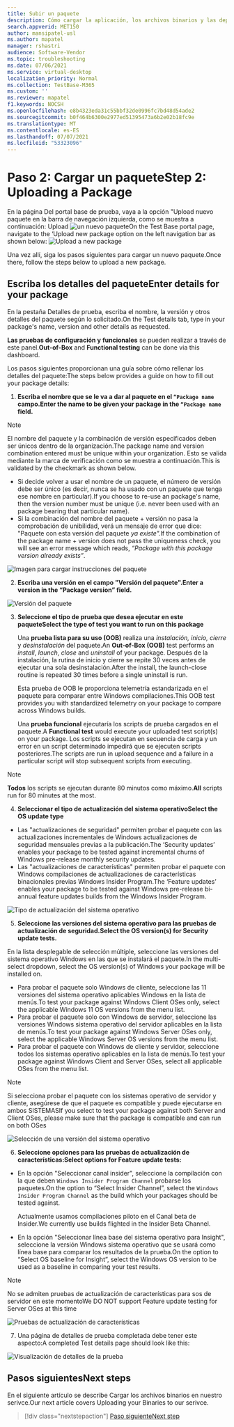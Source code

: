```yaml
---
title: Subir un paquete
description: Cómo cargar la aplicación, los archivos binarios y las dependencias en Test Base
search.appverid: MET150
author: mansipatel-usl
ms.author: mapatel
manager: rshastri
audience: Software-Vendor
ms.topic: troubleshooting
ms.date: 07/06/2021
ms.service: virtual-desktop
localization_priority: Normal
ms.collection: TestBase-M365
ms.custom: ''
ms.reviewer: mapatel
f1.keywords: NOCSH
ms.openlocfilehash: e8b4323eda31c55bbf32de0996fc7bd48d54ade2
ms.sourcegitcommit: b0f464b6300e2977ed51395473a6b2e02b18fc9e
ms.translationtype: MT
ms.contentlocale: es-ES
ms.lasthandoff: 07/07/2021
ms.locfileid: "53323096"
---
```

# <a name="step-2-uploading-a-package"></a><span data-ttu-id="89219-103">Paso 2: Cargar un paquete</span><span class="sxs-lookup"><span data-stu-id="89219-103">Step 2: Uploading a Package</span></span>

<span data-ttu-id="89219-104">En la página Del portal base de prueba, vaya a la opción "Upload nuevo paquete en la barra de navegación izquierda, como se muestra a continuación: Upload ![ un nuevo paquete](Media/Upload-New-Package.png)</span><span class="sxs-lookup"><span data-stu-id="89219-104">On the Test Base portal page, navigate to the ‘Upload new package option on the left navigation bar as shown below: ![Upload a new package](Media/Upload-New-Package.png)</span></span>

<span data-ttu-id="89219-105">Una vez allí, siga los pasos siguientes para cargar un nuevo paquete.</span><span class="sxs-lookup"><span data-stu-id="89219-105">Once there, follow the steps below to upload a new package.</span></span>

## <a name="enter-details-for-your-package"></a><span data-ttu-id="89219-106">Escriba los detalles del paquete</span><span class="sxs-lookup"><span data-stu-id="89219-106">Enter details for your package</span></span>

<span data-ttu-id="89219-107">En la pestaña Detalles de prueba, escriba el nombre, la versión y otros detalles del paquete según lo solicitado.</span><span class="sxs-lookup"><span data-stu-id="89219-107">On the Test details tab, type in your package's name, version and other details as requested.</span></span> 

<span data-ttu-id="89219-108">**Las pruebas de configuración y** **funcionales** se pueden realizar a través de este panel.</span><span class="sxs-lookup"><span data-stu-id="89219-108">**Out-of-Box** and **Functional testing** can be done via this dashboard.</span></span>

<span data-ttu-id="89219-109">Los pasos siguientes proporcionan una guía sobre cómo rellenar los detalles del paquete:</span><span class="sxs-lookup"><span data-stu-id="89219-109">The steps below provides a guide on how to fill out your package details:</span></span>

1.  <span data-ttu-id="89219-110">**Escriba el nombre que se le va a dar al paquete en el ```“Package name``` campo.**</span><span class="sxs-lookup"><span data-stu-id="89219-110">**Enter the name to be given your package in the ```“Package name``` field.**</span></span>

> [!Note]  
> <span data-ttu-id="89219-111">El nombre del paquete y la combinación de versión especificados deben ser únicos dentro de la organización.</span><span class="sxs-lookup"><span data-stu-id="89219-111">The package name and version combination entered must be unique within your organization.</span></span> <span data-ttu-id="89219-112">Esto se valida mediante la marca de verificación como se muestra a continuación.</span><span class="sxs-lookup"><span data-stu-id="89219-112">This is validated by the checkmark as shown below.</span></span>
  
  - <span data-ttu-id="89219-113">Si decide volver a usar el nombre de un paquete, el número de versión debe ser único (es decir, nunca se ha usado con un paquete que tenga ese nombre en particular).</span><span class="sxs-lookup"><span data-stu-id="89219-113">If you choose to re-use an package's name, then the version number must be unique (i.e. never been used with an package bearing that particular name).</span></span>
  - <span data-ttu-id="89219-114">Si la combinación del nombre del paquete + versión no pasa la comprobación de unibilidad, verá un mensaje de error que dice: "Paquete con esta versión del paquete *ya existe".*</span><span class="sxs-lookup"><span data-stu-id="89219-114">If the combination of the package name + version does not pass the uniqueness check, you will see an error message which reads, *“Package with this package version already exists”*.</span></span> 

![Imagen para cargar instrucciones del paquete](Media/Instructions.png)

2. <span data-ttu-id="89219-116">**Escriba una versión en el campo "Versión del paquete".**</span><span class="sxs-lookup"><span data-stu-id="89219-116">**Enter a version in the “Package version” field.**</span></span>

![Versión del paquete](Media/ApplicationVersion.png)

3.  <span data-ttu-id="89219-118">**Seleccione el tipo de prueba que desea ejecutar en este paquete**</span><span class="sxs-lookup"><span data-stu-id="89219-118">**Select the type of test you want to run on this package**</span></span>

    <span data-ttu-id="89219-119">Una **prueba lista para su uso (OOB)** realiza una *instalación,* *inicio,* *cierre* y *desinstalación* del paquete.</span><span class="sxs-lookup"><span data-stu-id="89219-119">An **Out-of-Box (OOB)** test performs an *install*, *launch*, *close* and *uninstall* of your package.</span></span> <span data-ttu-id="89219-120">Después de la instalación, la rutina de inicio y cierre se repite 30 veces antes de ejecutar una sola desinstalación.</span><span class="sxs-lookup"><span data-stu-id="89219-120">After the install, the launch-close routine is repeated 30 times before a single uninstall is run.</span></span> 
    
    <span data-ttu-id="89219-121">Esta prueba de OOB le proporciona telemetría estandarizada en el paquete para comparar entre Windows compilaciones.</span><span class="sxs-lookup"><span data-stu-id="89219-121">This OOB test provides you with standardized telemetry on your package to compare across Windows builds.</span></span>

    <span data-ttu-id="89219-122">Una **prueba funcional** ejecutaría los scripts de prueba cargados en el paquete.</span><span class="sxs-lookup"><span data-stu-id="89219-122">A **Functional test** would execute your uploaded test script(s) on your package.</span></span> <span data-ttu-id="89219-123">Los scripts se ejecutan en secuencia de carga y un error en un script determinado impedirá que se ejecuten scripts posteriores.</span><span class="sxs-lookup"><span data-stu-id="89219-123">The scripts are run in upload sequence and a failure in a particular script will stop subsequent scripts from executing.</span></span>

> [!Note]
> <span data-ttu-id="89219-124">**Todos** los scripts se ejecutan durante 80 minutos como máximo.</span><span class="sxs-lookup"><span data-stu-id="89219-124">**All** scripts run for 80 minutes at the most.</span></span> 
    
4.  <span data-ttu-id="89219-125">**Seleccionar el tipo de actualización del sistema operativo**</span><span class="sxs-lookup"><span data-stu-id="89219-125">**Select the OS update type**</span></span>

   - <span data-ttu-id="89219-126">Las "actualizaciones de seguridad" permiten probar el paquete con las actualizaciones incrementales de Windows actualizaciones de seguridad mensuales previas a la publicación.</span><span class="sxs-lookup"><span data-stu-id="89219-126">The ‘Security updates’ enables your package to be tested against incremental churns of Windows pre-release monthly security updates.</span></span> 
   - <span data-ttu-id="89219-127">Las "actualizaciones de características" permiten probar el paquete con Windows compilaciones de actualizaciones de características binacionales previas Windows Insider Program.</span><span class="sxs-lookup"><span data-stu-id="89219-127">The ‘Feature updates’ enables your package to be tested against Windows pre-release bi-annual feature updates builds from the Windows Insider Program.</span></span>
<!---
Change to the correct picture
-->
![Tipo de actualización del sistema operativo](Media/OSUpdateType.png)

5.  <span data-ttu-id="89219-129">**Seleccione las versiones del sistema operativo para las pruebas de actualización de seguridad.**</span><span class="sxs-lookup"><span data-stu-id="89219-129">**Select the OS version(s) for Security update tests.**</span></span>

<span data-ttu-id="89219-130">En la lista desplegable de selección múltiple, seleccione las versiones del sistema operativo Windows en las que se instalará el paquete.</span><span class="sxs-lookup"><span data-stu-id="89219-130">In the multi-select dropdown, select the OS version(s) of Windows your package will be installed on.</span></span> 

  - <span data-ttu-id="89219-131">Para probar el paquete solo Windows de cliente, seleccione las 11 versiones del sistema operativo aplicables Windows en la lista de menús.</span><span class="sxs-lookup"><span data-stu-id="89219-131">To test your package against Windows Client OSes only, select the applicable Windows 11 OS versions from the menu list.</span></span>
  - <span data-ttu-id="89219-132">Para probar el paquete solo con Windows de servidor, seleccione las versiones Windows sistema operativo del servidor aplicables en la lista de menús.</span><span class="sxs-lookup"><span data-stu-id="89219-132">To test your package against Windows Server OSes only, select the applicable Windows Server OS versions from the menu list.</span></span>
  - <span data-ttu-id="89219-133">Para probar el paquete con Windows de cliente y servidor, seleccione todos los sistemas operativo aplicables en la lista de menús.</span><span class="sxs-lookup"><span data-stu-id="89219-133">To test your package against Windows Client and Server OSes, select all applicable OSes from the menu list.</span></span> 

> [!Note]
> <span data-ttu-id="89219-134">Si selecciona probar el paquete con los sistemas operativo de servidor y cliente, asegúrese de que el paquete es compatible y puede ejecutarse en ambos SISTEMAS</span><span class="sxs-lookup"><span data-stu-id="89219-134">If you select to test your package against both Server and Client OSes, please make sure that the package is compatible and can run on both OSes</span></span>


![Selección de una versión del sistema operativo](Media/OSVersion.png)
<!---
Change to the correct picture
-->
6.  <span data-ttu-id="89219-136">**Seleccione opciones para las pruebas de actualización de características:**</span><span class="sxs-lookup"><span data-stu-id="89219-136">**Select options for Feature update tests:**</span></span>

  - <span data-ttu-id="89219-137">En la opción "Seleccionar canal insider", seleccione la compilación con la que deben ```Windows Insider Program Channel``` probarse los paquetes.</span><span class="sxs-lookup"><span data-stu-id="89219-137">On the option to “Select Insider Channel”, select the ```Windows Insider Program Channel``` as the build which your packages should be tested against.</span></span>
  
    <span data-ttu-id="89219-138">Actualmente usamos compilaciones piloto en el Canal beta de Insider.</span><span class="sxs-lookup"><span data-stu-id="89219-138">We currently use builds flighted in the Insider Beta Channel.</span></span>

  - <span data-ttu-id="89219-139">En la opción "Seleccionar línea base del sistema operativo para Insight", seleccione la versión Windows sistema operativo que se usará como línea base para comparar los resultados de la prueba.</span><span class="sxs-lookup"><span data-stu-id="89219-139">On the option to “Select OS baseline for Insight”, select the Windows OS version to be used as a baseline in comparing your test results.</span></span> 

> [!Note]
> <span data-ttu-id="89219-140">No se admiten pruebas de actualización de características para sos de servidor en este momento</span><span class="sxs-lookup"><span data-stu-id="89219-140">We DO NOT support Feature update testing for Server OSes at this time</span></span>
<!---
Note to actual note format for markdown
-->
<!---
Change to the correct picture
-->
![Pruebas de actualización de características](Media/FeatureUpdate.png)

7.  <span data-ttu-id="89219-142">Una página de detalles de prueba completada debe tener este aspecto:</span><span class="sxs-lookup"><span data-stu-id="89219-142">A completed Test details page should look like this:</span></span> 

![Visualización de detalles de la prueba](Media/TestDetails.png)
## <a name="next-steps"></a><span data-ttu-id="89219-144">Pasos siguientes</span><span class="sxs-lookup"><span data-stu-id="89219-144">Next steps</span></span>

<span data-ttu-id="89219-145">En el siguiente artículo se describe Cargar los archivos binarios en nuestro serivce.</span><span class="sxs-lookup"><span data-stu-id="89219-145">Our next article covers Uploading your Binaries to our serivce.</span></span>
> [!div class="nextstepaction"]
> [<span data-ttu-id="89219-146">Paso siguiente</span><span class="sxs-lookup"><span data-stu-id="89219-146">Next step</span></span>](binaries.md)

<!---
Add button for next page
-->

